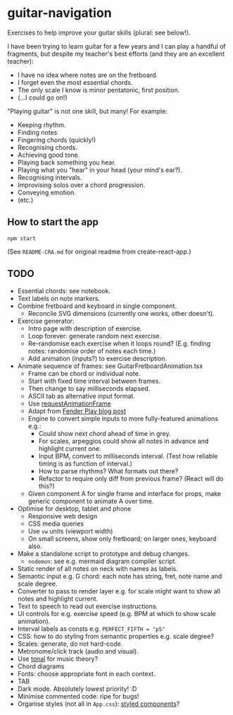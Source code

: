 # guitar-navigation

Exercises to help improve your guitar skills (plural: see below!).

I have been trying to learn guitar for a few years and I can play a handful of fragments, but despite my teacher's best efforts (and they are an excellent teacher):

* I have no idea where notes are on the fretboard.
* I forget even the most essential chords.
* The only scale I know is minor pentatonic, first position.
* (...I could go on!)

"Playing guitar" is not one skill, but many! For example:

* Keeping rhythm.
* Finding notes
* Fingering chords (quickly!)
* Recognising chords.
* Achieving good tone.
* Playing back something you hear.
* Playing what you "hear" in your head (your mind's ear?).
* Recognising intervals.
* Improvising solos over a chord progression.
* Conveying emotion.
* (etc.)

## How to start the app

```
npm start
```

(See `README-CRA.md` for original readme from create-react-app.)

## TODO

* Essential chords: see notebook.
* Text labels on note markers.
* Combine fretboard and keyboard in single component.
    * Reconcile SVG dimensions (currently one works, other doesn't).
* Exercise generator:
    * Intro page with description of exercise.
    * Loop forever: generate random next exercise.
    * Re-randomise each exercise when it loops round? (E.g. finding notes: randomise order of notes each time.)
    * Add animation (inputs?) to exercise description.
* Animate sequence of frames: see GuitarFretboardAnimation.tsx
    * Frame can be chord or individual note.
    * Start with fixed time interval between frames.
    * Then change to say milliseconds elapsed.
    * ASCII tab as alternative input format.
    * Use [requestAnimationFrame](https://developer.mozilla.org/en-US/docs/Web/API/window/requestAnimationFrame)
    * Adapt from [Fender Play blog post](https://medium.com/fender-engineering/near-realtime-animations-with-synchronized-audio-in-javascript-6d845afcf1c5)
    * Engine to convert simple inputs to more fully-featured animations e.g.:
        * Could show next chord ahead of time in grey.
        * For scales, arpeggios could show all notes in advance and highlight current one.
        * Input BPM, convert to milliseconds interval. (Test how reliable timing is as function of interval.)
        * How to parse rhythms? What formats out there?
        * Refactor to require only diff from previous frame? (React will do this?)
    * Given component A for single frame and interface for props, make generic component to animate A over time.
* Optimise for desktop, tablet and phone
    * Responsive web design
    * CSS media queries
    * Use `vw` units (viewport width)
    * On small screens, show only fretboard; on larger ones, keyboard also.
* Make a standalone script to prototype and debug changes.
    * `nodemon`: see e.g. mermaid diagram compiler script.
* Static render of all notes on neck with names as labels.
* Semantic input e.g. G chord: each note has string, fret, note name and scale degree.
* Converter to pass to render layer e.g. for scale might want to show all notes and highlight current.
* Text to speech to read out exercise instructions.
* UI controls for e.g. exercise speed (e.g. BPM at which to show scale animation).
* Interval labels as consts e.g. `PERFECT_FIFTH = "p5"`
* CSS: how to do styling from semantic properties e.g. scale degree?
* Scales: generate, do not hard-code.
* Metronome/click track (audio and visual).
* Use [tonal](https://www.npmjs.com/package/tonal) for music theory?
* Chord diagrams
* Fonts: choose appropriate font in each context.
* TAB
* Dark mode. Absolutely lowest priority! :D
* Minimise commented code: ripe for bugs!
* Organise styles (not all in `App.css`): [styled components](https://styled-components.com/)?
